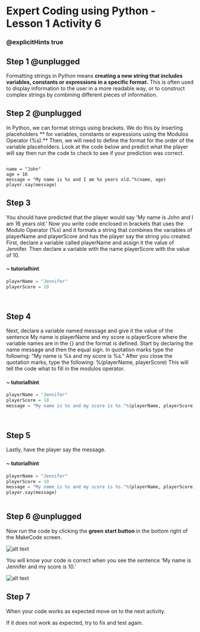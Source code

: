 # Expert Coding using Python - Lesson 1 Activity 6
### @explicitHints true

## Step 1 @unplugged

Formatting strings in Python means **creating a new string that includes variables, constants or expressions in a specific format.** This is often used to display information to the user in a more readable way, or to construct complex strings by combining different pieces of information.

## Step 2 @unplugged
In Python, we can format strings using brackets. We do this by inserting placeholders ** for variables, constants or expressions using the Modulos Operator (%s).** Then, we will need to define the format for the order of the variable placeholders.
Look at the code below and predict what the player will say then run the code to check to see if your prediction was correct. 

```template

name = "John"
age = 16 
message = "My name is %s and I am %s years old."%(name, age)  
player.say(message)
```

## Step 3

You should have predicted that the player would say 'My name is John and I am 16 years old.'
Now you write code enclosed in brackets that uses the Modulo Operator (%s) and it formats a string that combines the variables of playerName and playerScore and has the player say the string you created. 
First, declare a variable called playerName and assign it the value of Jennifer. Then declare a variable with the name playerScore with the value of 10. 

  #### ~ tutorialhint
```python
playerName = "Jennifer"
playerScore = 10
 
   
```

## Step 4
Next, declare a variable named message and give it the value of the sentence My name is playerName and my score is playerScore where the variable names are in the {} and the format is defined.
Start by declaring the name message and then the equal sign. In quotation marks type the following: "My name is %s and my score is %s."
After you close the quotation marks, type the following: %(playerName, playerScore) This will tell the code what to fill in the modulos operator. 

  #### ~ tutorialhint
```python
playerName = "Jennifer"
playerScore = 10
message = "My name is %s and my score is %s."%(playerName, playerScore)
  
   
```

## Step 5
Lastly, have the player say the message. 

  #### ~ tutorialhint
```python
playerName = "Jennifer"
playerScore = 10
message = "My name is %s and my score is %s."%(playerName, playerScore)
player.say(message)
   
```

## Step 6 @unplugged
Now run the code by clicking the **green start button** in the bottom right of the MakeCode screen. 

![alt text](https://expertjs.codingcredentials.com/Lesson1/1.1/1.JPG?raw=true "Start")

You will know your code is correct when you see the sentence 'My name is Jennifer and my score is 10.' 

![alt text](https://expertjs.codingcredentials.com/Lesson1/1.1/1.6.png?raw=true "Code")

## Step 7

When your code works as expected move on to the next activity. 

If it does not work as expected, try to fix and test again.



